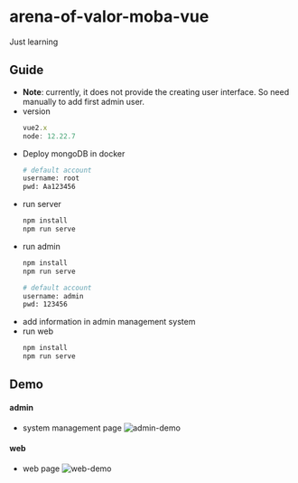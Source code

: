 # arena-of-valor-moba-vue
Just learning
## Guide
* **Note**: currently, it does not provide the creating user interface. So need manually to  add first admin user.
* version
    ```js
    vue2.x
    node: 12.22.7
    ```
* Deploy mongoDB in docker 
    ```sh
    # default account
    username: root
    pwd: Aa123456
    ```
* run server
    ```sh
    npm install
    npm run serve
    ```
* run admin
    ```sh
    npm install
    npm run serve

    # default account
    username: admin
    pwd: 123456
    ```
* add information in admin management system
* run web
    ```sh
    npm install
    npm run serve
    ```
## Demo
#### admin
* system management page
![admin-demo](./imgs/admin.gif)
#### web
* web page
![web-demo](./imgs/web.gif)